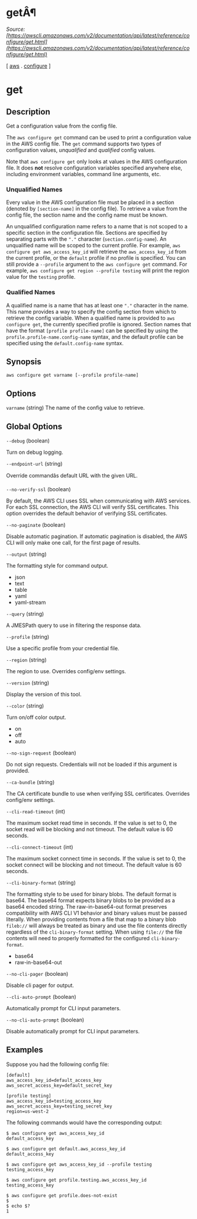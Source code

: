 # getÂ¶

*Source: [https://awscli.amazonaws.com/v2/documentation/api/latest/reference/configure/get.html](https://awscli.amazonaws.com/v2/documentation/api/latest/reference/configure/get.html)*

[ [aws](https://awscli.amazonaws.com/v2/documentation/api/latest/reference/index.html#cli-aws) . [configure](https://awscli.amazonaws.com/v2/documentation/api/latest/reference/configure/index.html#cli-aws-configure) ]

# get

## Description

Get a configuration value from the config file.

The `aws configure get` command can be used to print a configuration value in
the AWS config file.  The `get` command supports two types of configuration
values, *unqualified* and *qualified* config values.

Note that `aws configure get` only looks at values in the AWS configuration
file.  It does **not** resolve configuration variables specified anywhere else,
including environment variables, command line arguments, etc.

### Unqualified Names

Every value in the AWS configuration file must be placed in a section (denoted
by `[section-name]` in the config file).  To retrieve a value from the
config file, the section name and the config name must be known.

An unqualified configuration name refers to a name that is not scoped to a
specific section in the configuration file.  Sections are specified by
separating parts with the `"."` character (`section.config-name`).  An
unqualified name will be scoped to the current profile.  For example,
`aws configure get aws_access_key_id` will retrieve the `aws_access_key_id`
from the current profile,  or the `default` profile if no profile is
specified.  You can still provide a `--profile` argument to the `aws
configure get` command.  For example, `aws configure get region --profile
testing` will print the region value for the `testing` profile.

### Qualified Names

A qualified name is a name that has at least one `"."` character in the name.
This name provides a way to specify the config section from which to retrieve
the config variable.  When a qualified name is provided to `aws configure
get`, the currently specified profile is ignored.  Section names that have
the format `[profile profile-name]` can be specified by using the
`profile.profile-name.config-name` syntax, and the default profile can be
specified using the `default.config-name` syntax.

## Synopsis

```
aws configure get varname [--profile profile-name]
```

## Options

`varname` (string)
The name of the config value to retrieve.

## Global Options

`--debug` (boolean)

Turn on debug logging.

`--endpoint-url` (string)

Override commandâs default URL with the given URL.

`--no-verify-ssl` (boolean)

By default, the AWS CLI uses SSL when communicating with AWS services. For each SSL connection, the AWS CLI will verify SSL certificates. This option overrides the default behavior of verifying SSL certificates.

`--no-paginate` (boolean)

Disable automatic pagination. If automatic pagination is disabled, the AWS CLI will only make one call, for the first page of results.

`--output` (string)

The formatting style for command output.

- json
- text
- table
- yaml
- yaml-stream

`--query` (string)

A JMESPath query to use in filtering the response data.

`--profile` (string)

Use a specific profile from your credential file.

`--region` (string)

The region to use. Overrides config/env settings.

`--version` (string)

Display the version of this tool.

`--color` (string)

Turn on/off color output.

- on
- off
- auto

`--no-sign-request` (boolean)

Do not sign requests. Credentials will not be loaded if this argument is provided.

`--ca-bundle` (string)

The CA certificate bundle to use when verifying SSL certificates. Overrides config/env settings.

`--cli-read-timeout` (int)

The maximum socket read time in seconds. If the value is set to 0, the socket read will be blocking and not timeout. The default value is 60 seconds.

`--cli-connect-timeout` (int)

The maximum socket connect time in seconds. If the value is set to 0, the socket connect will be blocking and not timeout. The default value is 60 seconds.

`--cli-binary-format` (string)

The formatting style to be used for binary blobs. The default format is base64. The base64 format expects binary blobs to be provided as a base64 encoded string. The raw-in-base64-out format preserves compatibility with AWS CLI V1 behavior and binary values must be passed literally. When providing contents from a file that map to a binary blob `fileb://` will always be treated as binary and use the file contents directly regardless of the `cli-binary-format` setting. When using `file://` the file contents will need to properly formatted for the configured `cli-binary-format`.

- base64
- raw-in-base64-out

`--no-cli-pager` (boolean)

Disable cli pager for output.

`--cli-auto-prompt` (boolean)

Automatically prompt for CLI input parameters.

`--no-cli-auto-prompt` (boolean)

Disable automatically prompt for CLI input parameters.

## Examples

Suppose you had the following config file:

```
[default]
aws_access_key_id=default_access_key
aws_secret_access_key=default_secret_key

[profile testing]
aws_access_key_id=testing_access_key
aws_secret_access_key=testing_secret_key
region=us-west-2
```

The following commands would have the corresponding output:

```
$ aws configure get aws_access_key_id
default_access_key

$ aws configure get default.aws_access_key_id
default_access_key

$ aws configure get aws_access_key_id --profile testing
testing_access_key

$ aws configure get profile.testing.aws_access_key_id
testing_access_key

$ aws configure get profile.does-not-exist
$
$ echo $?
1
```
